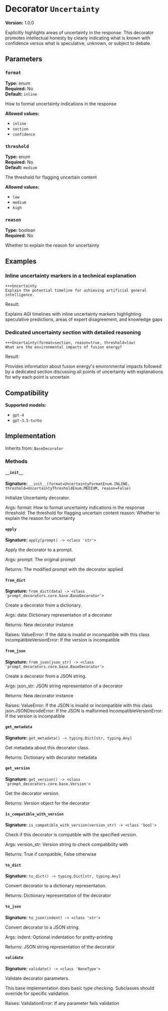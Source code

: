 # Decorator `Uncertainty`

**Version:** 1.0.0

Explicitly highlights areas of uncertainty in the response. This decorator promotes intellectual honesty by clearly indicating what is known with confidence versus what is speculative, unknown, or subject to debate.

## Parameters

### `format`

**Type:** enum  
**Required:** No  
**Default:** `inline`  

How to format uncertainty indications in the response

**Allowed values:**

- `inline`
- `section`
- `confidence`

### `threshold`

**Type:** enum  
**Required:** No  
**Default:** `medium`  

The threshold for flagging uncertain content

**Allowed values:**

- `low`
- `medium`
- `high`

### `reason`

**Type:** boolean  
**Required:** No  

Whether to explain the reason for uncertainty

## Examples

### Inline uncertainty markers in a technical explanation

```
+++Uncertainty
Explain the potential timeline for achieving artificial general intelligence.
```

Result:

Explains AGI timelines with inline uncertainty markers highlighting speculative predictions, areas of expert disagreement, and knowledge gaps

### Dedicated uncertainty section with detailed reasoning

```
+++Uncertainty(format=section, reason=true, threshold=low)
What are the environmental impacts of fusion energy?
```

Result:

Provides information about fusion energy's environmental impacts followed by a dedicated section discussing all points of uncertainty with explanations for why each point is uncertain

## Compatibility

**Supported models:**

- `gpt-4`
- `gpt-3.5-turbo`

## Implementation

Inherits from: `BaseDecorator`

### Methods

#### `__init__`

**Signature:** `__init__(format=UncertaintyFormatEnum.INLINE, threshold=UncertaintyThresholdEnum.MEDIUM, reason=False)`

Initialize Uncertainty decorator.

Args:
    format: How to format uncertainty indications in the response
    threshold: The threshold for flagging uncertain content
    reason: Whether to explain the reason for uncertainty

#### `apply`

**Signature:** `apply(prompt) -> <class 'str'>`

Apply the decorator to a prompt.

Args:
    prompt: The original prompt
    
Returns:
    The modified prompt with the decorator applied

#### `from_dict`

**Signature:** `from_dict(data) -> <class 'prompt_decorators.core.base.BaseDecorator'>`

Create a decorator from a dictionary.

Args:
    data: Dictionary representation of a decorator
    
Returns:
    New decorator instance
    
Raises:
    ValueError: If the data is invalid or incompatible with this class
    IncompatibleVersionError: If the version is incompatible

#### `from_json`

**Signature:** `from_json(json_str) -> <class 'prompt_decorators.core.base.BaseDecorator'>`

Create a decorator from a JSON string.

Args:
    json_str: JSON string representation of a decorator
    
Returns:
    New decorator instance
    
Raises:
    ValueError: If the JSON is invalid or incompatible with this class
    json.JSONDecodeError: If the JSON is malformed
    IncompatibleVersionError: If the version is incompatible

#### `get_metadata`

**Signature:** `get_metadata() -> typing.Dict[str, typing.Any]`

Get metadata about this decorator class.

Returns:
    Dictionary with decorator metadata

#### `get_version`

**Signature:** `get_version() -> <class 'prompt_decorators.core.base.Version'>`

Get the decorator version.

Returns:
    Version object for the decorator

#### `is_compatible_with_version`

**Signature:** `is_compatible_with_version(version_str) -> <class 'bool'>`

Check if this decorator is compatible with the specified version.

Args:
    version_str: Version string to check compatibility with
    
Returns:
    True if compatible, False otherwise

#### `to_dict`

**Signature:** `to_dict() -> typing.Dict[str, typing.Any]`

Convert decorator to a dictionary representation.

Returns:
    Dictionary representation of the decorator

#### `to_json`

**Signature:** `to_json(indent) -> <class 'str'>`

Convert decorator to a JSON string.

Args:
    indent: Optional indentation for pretty-printing
    
Returns:
    JSON string representation of the decorator

#### `validate`

**Signature:** `validate() -> <class 'NoneType'>`

Validate decorator parameters.

This base implementation does basic type checking.
Subclasses should override for specific validation.

Raises:
    ValidationError: If any parameter fails validation

